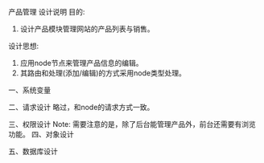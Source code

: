 产品管理 设计说明
目的:
  1. 设计产品模块管理网站的产品列表与销售。

设计思想:
  1. 应用node节点来管理产品信息的编辑。
  2. 其路由和处理(添加/编辑)的方式采用node类型处理。

一、系统变量

二、请求设计
略过，和node的请求方式一致。

三、权限设计
Note: 需要注意的是，除了后台能管理产品外，前台还需要有浏览功能。
四、对象设计

五、数据库设计